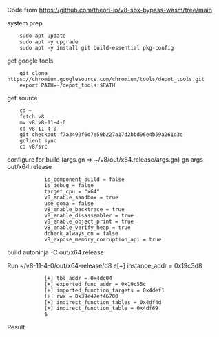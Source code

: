 
Code from https://github.com/theori-io/v8-sbx-bypass-wasm/tree/main


system prep

        sudo apt update
        sudo apt -y upgrade
        sudo apt -y install git build-essential pkg-config

get google tools

        git clone https://chromium.googlesource.com/chromium/tools/depot_tools.git
        export PATH=~/depot_tools:$PATH

get source

        cd ~
        fetch v8
        mv v8 v8-11-4-0
        cd v8-11-4-0
        git checkout f7a3499f6d7e50b227a17d2bbd96e4b59a261d3c
        gclient sync
        cd v8/src

configure for build (args.gn => ~/v8/out/x64.release/args.gn)
        gn args out/x64.release
        
                is_component_build = false
                is_debug = false
                target_cpu = "x64"
                v8_enable_sandbox = true
                use_goma = false
                v8_enable_backtrace = true
                v8_enable_disassembler = true
                v8_enable_object_print = true
                v8_enable_verify_heap = true
                dcheck_always_on = false
                v8_expose_memory_corruption_api = true

build
        autoninja -C out/x64.release

Run
        ~/v8-11-4-0/out/x64-release/d8 e[+] instance_addr = 0x19c3d8

                [+] tbl_addr = 0x4dc04
                [+] exported_func_addr = 0x19c55c
                [+] imported_function_targets = 0x4def1
                [+] rwx = 0x39e47ef46700
                [+] indirect_function_tables = 0x4df4d
                [+] indirect_function_table = 0x4df69
                $ 

Result


        
